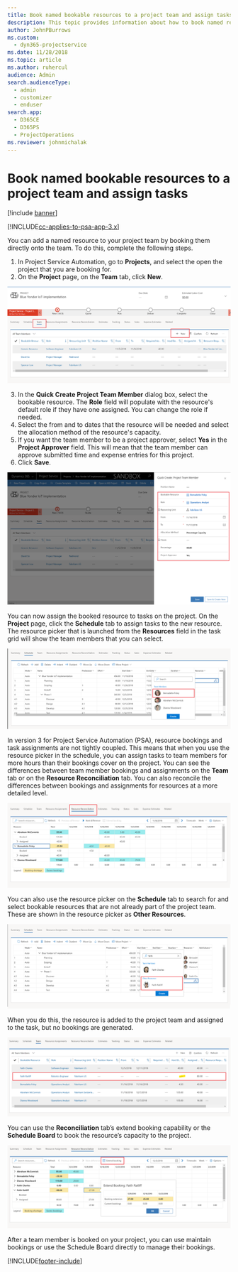 ```yaml
---
title: Book named bookable resources to a project team and assign tasks
description: This topic provides information about how to book named resources to project teams and assign them to tasks.
author: JohnPBurrows
ms.custom: 
  - dyn365-projectservice
ms.date: 11/28/2018
ms.topic: article
ms.author: ruhercul
audience: Admin
search.audienceType: 
  - admin
  - customizer
  - enduser
search.app: 
  - D365CE
  - D365PS
  - ProjectOperations
ms.reviewer: johnmichalak
---
```

# Book named bookable resources to a project team and assign tasks 

[!include [banner](../includes/psa-now-project-operations.md)]

[!INCLUDE[cc-applies-to-psa-app-3.x](../includes/cc-applies-to-psa-app-3x.md)]

You can  add a named resource to your project team by booking them directly onto the team. To do this, complete the following steps.

1. In  Project Service Automation, go to **Projects**, and select the open the project that you are booking for.
2. On the **Project** page, on the **Team** tab, click **New**. 

![Adding a team member from the team tab.](media/RM-how-to-1.png)

3. In the **Quick Create Project Team Member** dialog box, select the bookable resource. The **Role** field will populate with the resource's default role if they have one assigned. You can change the role if needed. 
4. Select the from and to dates that the resource will be needed and select the allocation method of the resource's capacity. 
5. If you want the team member to be a project approver, select **Yes** in the **Project Approver** field. This will mean that the team member can approve submitted time and expense entries for this project. 
6. Click **Save**.

![Adding a team member on the quick create form.](media/RM-how-to-2.png)


You can now assign the booked resource to tasks on the project. On the **Project** page, click the **Schedule** tab to assign tasks to the new resource. The resource picker that is launched from the **Resources** field in the task grid will show the team members that you can select.

![Assigning a team member to a task on the schedule tab.](media/RM-how-to-3.png)

In version 3 for Project Service Automation (PSA), resource bookings and task assignments are not tightly coupled. This means that when you use the resource picker in the schedule, you can assign tasks to team members for more hours than their bookings cover on the project.
You can see the differences between team member bookings and assignments on the **Team** tab or on the **Resource Reconciliation** tab. You can also reconcile the differences between bookings and assignments for resources at a more detailed level.

![Resource reconciliation tab.](media/RM-how-to-4.png)

You can also use the resource picker on the **Schedule** tab to search for and select bookable resources that are not already part of the project team. These are shown in the resource picker as **Other Resources**.

![Assigning a non-team member resource to a task.](media/RM-how-to-5.png)

When you do this, the resource is added to the project team and assigned to the task, but no bookings are generated.

![Team member with assignments and no bookings.](media/RM-how-to-6.png)

You can use the **Reconciliation** tab’s extend booking capability or the **Schedule Board** to book the resource’s capacity to the project.

![Extending bookings for a team member on the resource reconciliation tab.](media/RM-how-to-7.png)

After a team member is booked on your project, you can use maintain bookings or use the Schedule Board directly to manage their bookings.


[!INCLUDE[footer-include](../includes/footer-banner.md)]

